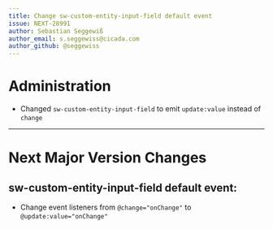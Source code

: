 ```yaml
---
title: Change sw-custom-entity-input-field default event
issue: NEXT-28991
author: Sebastian Seggewiß
author_email: s.seggewiss@cicada.com
author_github: @seggewiss
---
```

# Administration
* Changed `sw-custom-entity-input-field` to emit `update:value` instead of `change`
___
# Next Major Version Changes
## sw-custom-entity-input-field default event:
* Change event listeners from `@change="onChange"` to `@update:value="onChange"`
